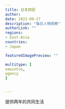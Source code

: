 ```yaml
---
title: 日本财团
author: 
date: 2022-09-27
description: "每日人物观察"
authorLink: ""
regions:
- East-Asia
countries:
- Japan

featuredImagePreview: ""

multitype: [
newintro,
agency
]


---
```


提供两年的共同生活

<!--more-->

